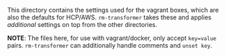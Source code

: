 This directory contains the settings used for the vagrant boxes, which are also
the defaults for HCP/AWS.  `rm-transformer` takes these and applies _additional_
settings on top from the other directories.

**NOTE**: The files here, for use with vagrant/docker, only accept `key=value`
pairs.  `rm-transformer` can additionally handle comments and `unset key`.
